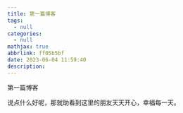 ```yaml
---
title: 第一篇博客
tags:
  - null
categories:
  - null
mathjax: true
abbrlink: ff05b5bf
date: 2023-06-04 11:59:40
description:
---
```

第一篇博客

说点什么好呢，那就助看到这里的朋友天天开心，幸福每一天。